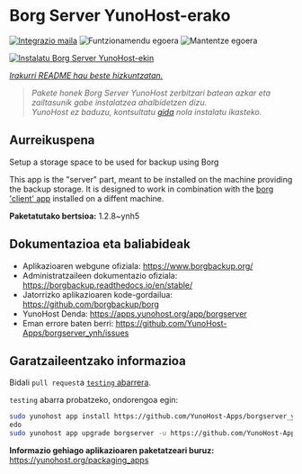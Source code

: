 <!--
Ohart ongi: README hau automatikoki sortu da <https://github.com/YunoHost/apps/tree/master/tools/readme_generator>ri esker
EZ editatu eskuz.
-->

# Borg Server YunoHost-erako

[![Integrazio maila](https://dash.yunohost.org/integration/borgserver.svg)](https://ci-apps.yunohost.org/ci/apps/borgserver/) ![Funtzionamendu egoera](https://ci-apps.yunohost.org/ci/badges/borgserver.status.svg) ![Mantentze egoera](https://ci-apps.yunohost.org/ci/badges/borgserver.maintain.svg)

[![Instalatu Borg Server YunoHost-ekin](https://install-app.yunohost.org/install-with-yunohost.svg)](https://install-app.yunohost.org/?app=borgserver)

*[Irakurri README hau beste hizkuntzatan.](./ALL_README.md)*

> *Pakete honek Borg Server YunoHost zerbitzari batean azkar eta zailtasunik gabe instalatzea ahalbidetzen dizu.*  
> *YunoHost ez baduzu, kontsultatu [gida](https://yunohost.org/install) nola instalatu ikasteko.*

## Aurreikuspena

Setup a storage space to be used for backup using Borg

This app is the "server" part, meant to be installed on the machine providing the backup storage. It is designed to work in combination with the [borg 'client' app](https://apps.yunohost.org/app/borg) installed on a diffent machine.


**Paketatutako bertsioa:** 1.2.8~ynh5
## Dokumentazioa eta baliabideak

- Aplikazioaren webgune ofiziala: <https://www.borgbackup.org/>
- Administratzaileen dokumentazio ofiziala: <https://borgbackup.readthedocs.io/en/stable/>
- Jatorrizko aplikazioaren kode-gordailua: <https://github.com/borgbackup/borg>
- YunoHost Denda: <https://apps.yunohost.org/app/borgserver>
- Eman errore baten berri: <https://github.com/YunoHost-Apps/borgserver_ynh/issues>

## Garatzaileentzako informazioa

Bidali `pull request`a [`testing` abarrera](https://github.com/YunoHost-Apps/borgserver_ynh/tree/testing).

`testing` abarra probatzeko, ondorengoa egin:

```bash
sudo yunohost app install https://github.com/YunoHost-Apps/borgserver_ynh/tree/testing --debug
edo
sudo yunohost app upgrade borgserver -u https://github.com/YunoHost-Apps/borgserver_ynh/tree/testing --debug
```

**Informazio gehiago aplikazioaren paketatzeari buruz:** <https://yunohost.org/packaging_apps>
